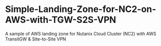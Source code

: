 # Simple-Landing-Zone-for-NC2-on-AWS-with-TGW-S2S-VPN
A sample of AWS landing zone for Nutanix Cloud Cluster (NC2) with AWS TransitGW &amp; Site-to-Site VPN
